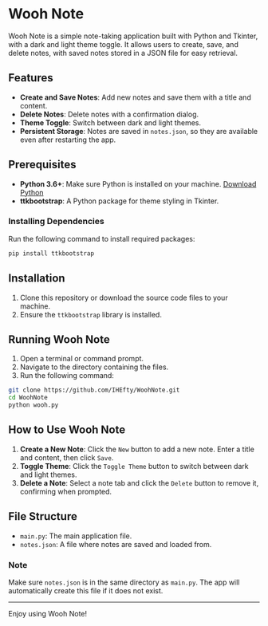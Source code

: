 # Wooh Note

Wooh Note is a simple note-taking application built with Python and Tkinter, with a dark and light theme toggle. It allows users to create, save, and delete notes, with saved notes stored in a JSON file for easy retrieval.

## Features

- **Create and Save Notes**: Add new notes and save them with a title and content.
- **Delete Notes**: Delete notes with a confirmation dialog.
- **Theme Toggle**: Switch between dark and light themes.
- **Persistent Storage**: Notes are saved in `notes.json`, so they are available even after restarting the app.

## Prerequisites

- **Python 3.6+**: Make sure Python is installed on your machine. [Download Python](https://www.python.org/downloads/)
- **ttkbootstrap**: A Python package for theme styling in Tkinter.

### Installing Dependencies

Run the following command to install required packages:

```bash
pip install ttkbootstrap
```

## Installation

1. Clone this repository or download the source code files to your machine.
2. Ensure the `ttkbootstrap` library is installed.

## Running Wooh Note

1. Open a terminal or command prompt.
2. Navigate to the directory containing the files.
3. Run the following command:

```bash
git clone https://github.com/IHEfty/WoohNote.git
cd WoohNote
python wooh.py
```

## How to Use Wooh Note

1. **Create a New Note**: Click the `New` button to add a new note. Enter a title and content, then click `Save`.
2. **Toggle Theme**: Click the `Toggle Theme` button to switch between dark and light themes.
3. **Delete a Note**: Select a note tab and click the `Delete` button to remove it, confirming when prompted.

## File Structure

- `main.py`: The main application file.
- `notes.json`: A file where notes are saved and loaded from.

### Note

Make sure `notes.json` is in the same directory as `main.py`. The app will automatically create this file if it does not exist.

---

Enjoy using Wooh Note!
